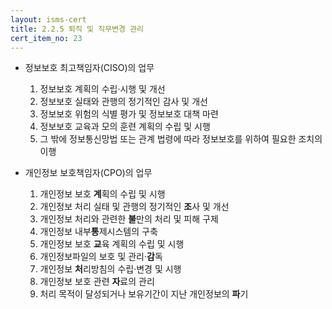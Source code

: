 ```yaml
---
layout: isms-cert
title: 2.2.5 퇴직 및 직무변경 관리
cert_item_no: 23
---
```


- 정보보호 최고책임자(CISO)의 업무
  1. 정보보호 계획의 수립·시행 및 개선
  2. 정보보호 실태와 관행의 정기적인 감사 및 개선
  3. 정보보호 위험의 식별 평가 및 정보보호 대책 마련
  4. 정보보호 교육과 모의 훈련 계획의 수립 및 시행
  5. 그 밖에 정보통신망법 또는 관계 법령에 따라 정보보호를 위하여 필요한 조치의 이행

- 개인정보 보호책임자(CPO)의 업무
  1. 개인정보 보호 **계**획의 수립 및 시행
  2. 개인정보 처리 실태 및 관행의 정기적인 **조**사 및 개선
  3. 개인정보 처리와 관련한 **불**만의 처리 및 피해 구제
  4. 개인정보 내부**통**제시스템의 구축
  5. 개인정보 보호 **교**육 계획의 수립 및 시행
  6. 개인정보파일의 보호 및 관리·**감**독
  7. 개인정보 **처**리방침의 수립·변경 및 시행
  8. 개인정보 보호 관련 **자**료의 관리
  9. 처리 목적이 달성되거나 보유기간이 지난 개인정보의 **파**기